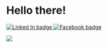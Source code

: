 <h1 style="align-self: center"> Hello there!</h1>
<div id="social_accounts">
  <a href="https://www.linkedin.com/in/fraion-hyudz-esguerra-914645125/">
      <img src="https://img.shields.io/badge/LinkedIn-blue?style=flat-square&logo=linkedin&logoColor=white" alt="Linked In badge">
  </a>

  <a href="https://www.facebook.com/hyudz.esguerra.1">
      <img src="https://img.shields.io/badge/Facebook-blue?style=flat-square&logo=facebook&logoColor=white" alt="Facebook badge">
  </a>
</div>

![](https://komarev.com/ghpvc/?Hyudz&label=PROFILE+VIEWS)
